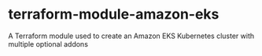 # terraform-module-amazon-eks
A Terraform module used to create an Amazon EKS Kubernetes cluster with multiple optional addons

